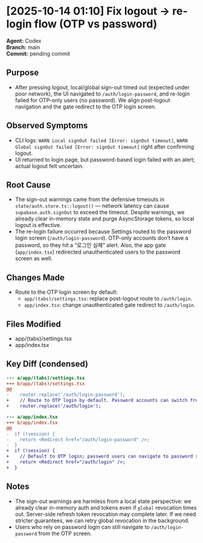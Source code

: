 # [2025-10-14 01:10] Fix logout → re-login flow (OTP vs password)

**Agent:** Codex  
**Branch:** main  
**Commit:** pending commit  

## Purpose
- After pressing logout, local/global sign-out timed out (expected under poor network), the UI navigated to `/auth/login-password`, and re-login failed for OTP-only users (no password). We align post-logout navigation and the gate redirect to the OTP login screen.

## Observed Symptoms
- CLI logs: `WARN Local signOut failed [Error: signOut timeout]`, `WARN Global signOut failed [Error: signOut timeout]` right after confirming logout.
- UI returned to login page, but password-based login failed with an alert; actual logout felt uncertain.

## Root Cause
- The sign-out warnings came from the defensive timeouts in `state/auth.store.ts::logout()` — network latency can cause `supabase.auth.signOut` to exceed the timeout. Despite warnings, we already clear in-memory state and purge AsyncStorage tokens, so local logout is effective.
- The re-login failure occurred because Settings routed to the password login screen (`/auth/login-password`). OTP-only accounts don’t have a password, so they hit a “로그인 실패” alert. Also, the app gate (`app/index.tsx`) redirected unauthenticated users to the password screen as well.

## Changes Made
- Route to the OTP login screen by default:
  - `app/(tabs)/settings.tsx`: replace post-logout route to `/auth/login`.
  - `app/index.tsx`: change unauthenticated gate redirect to `/auth/login`.

## Files Modified
- app/(tabs)/settings.tsx
- app/index.tsx

## Key Diff (condensed)
```diff
--- a/app/(tabs)/settings.tsx
+++ b/app/(tabs)/settings.tsx
@@
-    router.replace('/auth/login-password');
+    // Route to OTP login by default. Password accounts can switch from there.
+    router.replace('/auth/login');
```

```diff
--- a/app/index.tsx
+++ b/app/index.tsx
@@
-  if (!session) {
-    return <Redirect href="/auth/login-password" />;
-  }
+  if (!session) {
+    // Default to OTP login; password users can navigate to password screen.
+    return <Redirect href="/auth/login" />;
+  }
```

## Notes
- The sign-out warnings are harmless from a local state perspective: we already clear in-memory auth and tokens even if `global` revocation times out. Server-side refresh token revocation may complete later. If we need stricter guarantees, we can retry global revocation in the background.
- Users who rely on password login can still navigate to `/auth/login-password` from the OTP screen.
